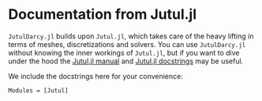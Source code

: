 # Documentation from Jutul.jl

`JutulDarcy.jl` builds upon `Jutul.jl`, which takes care of the heavy lifting in terms of meshes, discretizations and solvers. You can use `JutulDarcy.jl` without
knowing the inner workings of `Jutul.jl`, but if you want to dive under the hood the [Jutul.jl manual](https://sintefmath.github.io/Jutul.jl/dev/) and [Jutul.jl docstrings](https://sintefmath.github.io/Jutul.jl/dev/docstrings/) may be useful.

We include the docstrings here for your convenience:

```@autodocs
Modules = [Jutul]
```
